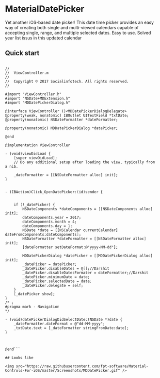 # MaterialDatePicker

Yet another iOS-based date picker!  This date time picker provides an easy way of creating both single and multi-viewed calendars capable of accepting single, range, and multiple selected dates.  Easy to use. Solved year list issus in this updated calendar

## Quick start

```Download the latest release

//
//  ViewController.m
//
//  Copyright © 2017 Socialinfotech. All rights reserved.
//

#import "ViewController.h"
#import "NSDate+MDExtension.h"
#import "MDDatePickerDialog.h"

@interface ViewController ()<MDDatePickerDialogDelegate>
@property(weak, nonatomic) IBOutlet UITextField *txtDate;
@property(nonatomic) NSDateFormatter *dateFormatter;

@property(nonatomic) MDDatePickerDialog *datePicker;

@end

@implementation ViewController

- (void)viewDidLoad {
    [super viewDidLoad];
    // Do any additional setup after loading the view, typically from a nib.

    _dateFormatter = [[NSDateFormatter alloc] init];
}


- (IBAction)Click_OpenDatePicker:(id)sender {

  
    if (!_datePicker) {
        NSDateComponents *dateComponents = [[NSDateComponents alloc] init];
        dateComponents.year = 2017;
        dateComponents.month = 4;
        dateComponents.day = 1;
        NSDate *date = [[NSCalendar currentCalendar] dateFromComponents:dateComponents];
        NSDateFormatter *dateFormatter = [[NSDateFormatter alloc] init];
        [dateFormatter setDateFormat:@"yyyy-MM-dd"];

        MDDatePickerDialog *datePicker = [[MDDatePickerDialog alloc] init];
        _datePicker = datePicker;
        _datePicker.disableDates = @[];//Darshit
        _datePicker.disableDatesFormater = dateFormatter;//Darshit
        _datePicker.minimumDate = date;
        _datePicker.selectedDate = date;
        _datePicker.delegate = self;
    }
    [_datePicker show];
}
/* ;
#pragma mark - Navigation
*/

- (void)datePickerDialogDidSelectDate:(NSDate *)date {
    _dateFormatter.dateFormat = @"dd-MM-yyyy";
    _txtDate.text = [_dateFormatter stringFromDate:date];
}



@end```

## Looks like

<img src="https://raw.githubusercontent.com/fpt-software/Material-Controls-For-iOS/master/Screenshots/MDDatePicker.gif" />
